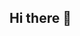 ## Hi there 👋

<!Lisa Dudley



🙋‍♀️ I am a one person Organization named JazzEd EdTech
🌈 I am open to all suggestions and options provided by the community. I get overwhelmed and confused by all the information out there.
👩‍💻 As a result of this confusion, I am still trying to find the right home for my work.I have few different websites, but none feel right yet.
   I don't eat breakfast, too much to do! Like learning about the power of Markdown :)
🧙 Remember, you can do mighty things with the power of [Markdown](https://docs.github.com/github/writing-on-github/getting-started-with-writing-and-formatting-on-github/basic-writing-and-formatting-syntax)
-->
